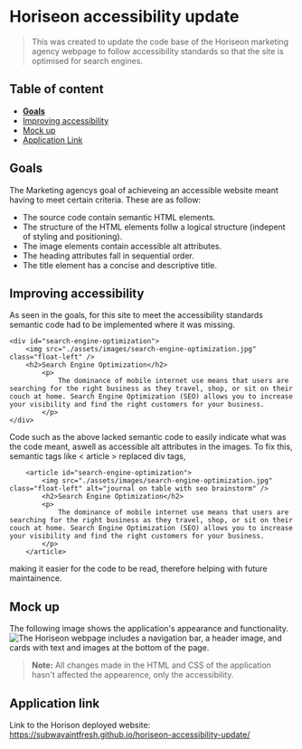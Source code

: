 # Horiseon accessibility update

>This was created to update the code base of the Horiseon marketing agency webpage to follow accessibility standards so that the site is optimised for search engines.

## Table of content

- [**Goals**](#goals)
- [Improving accessibility](#improving-accessibility)
- [Mock up](#mock-up)
- [Application Link](#application-link)


## Goals
The Marketing agencys goal of achieveing an accessible website meant having to meet certain criteria. These are as follow:
- The source code contain semantic HTML elements.
- The structure of the HTML elements follw a logical structure (indepent of styling and positioning).
- The image elements contain accessible alt attributes.
- The heading attributes fall in sequential order.
- The title element has a concise and descriptive title.

## Improving accessibility
As seen in the goals, for this site to meet the accessibility standards semantic code had to be implemented where it was missing. 

    <div id="search-engine-optimization">
        <img src="./assets/images/search-engine-optimization.jpg" class="float-left" />
        <h2>Search Engine Optimization</h2>
            <p>
                The dominance of mobile internet use means that users are searching for the right business as they travel, shop, or sit on their couch at home. Search Engine Optimization (SEO) allows you to increase your visibility and find the right customers for your business.
            </p>
    </div>

Code such as the above lacked semantic code to easily indicate what was the code meant, aswell as accessible alt attributes in the images. To fix this, semantic tags like < article > replaced div tags,

        <article id="search-engine-optimization">
            <img src="./assets/images/search-engine-optimization.jpg" class="float-left" alt="journal on table with seo brainstorm" />
            <h2>Search Engine Optimization</h2>
            <p>
                The dominance of mobile internet use means that users are searching for the right business as they travel, shop, or sit on their couch at home. Search Engine Optimization (SEO) allows you to increase your visibility and find the right customers for your business.
            </p>
        </article>
making it easier for the code to be read, therefore helping with future maintainence. 

## Mock up
The following image shows the application's appearance and functionality.
![The Horiseon webpage includes a navigation bar, a header image, and cards with text and images at the bottom of the page.](assets\subwayaintfresh.github.io_Homework-week-1_.png)

>**Note:** All changes made in the HTML and CSS of the application hasn't affected the appearence, only the accessibility. 

## Application link
Link to the Horison deployed website: https://subwayaintfresh.github.io/horiseon-accessibility-update/
